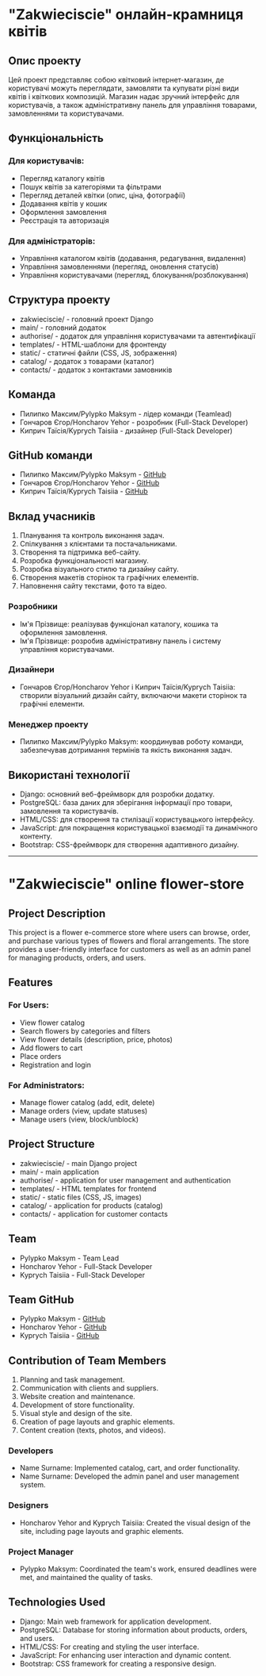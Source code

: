 # "Zakwieciscie" онлайн-крамниця квітів

## Опис проекту

Цей проект представляє собою квітковий інтернет-магазин, де користувачі можуть переглядати, замовляти та купувати різні види квітів і квіткових композицій. Магазин надає зручний інтерфейс для користувачів, а також адміністративну панель для управління товарами, замовленнями та користувачами.

## Функціональність

### Для користувачів:
- Перегляд каталогу квітів
- Пошук квітів за категоріями та фільтрами
- Перегляд деталей квітки (опис, ціна, фотографії)
- Додавання квітів у кошик
- Оформлення замовлення
- Реєстрація та авторизація

### Для адміністраторів:
- Управління каталогом квітів (додавання, редагування, видалення)
- Управління замовленнями (перегляд, оновлення статусів)
- Управління користувачами (перегляд, блокування/розблокування)

## Структура проекту

- zakwieciscie/ - головний проект Django
- main/ - головний додаток
- authorise/ - додаток для управління користувачами та автентифікації
- templates/ - HTML-шаблони для фронтенду
- static/ - статичні файли (CSS, JS, зображення)
- catalog/ - додаток з товарами (каталог)
- contacts/ - додаток з контактами замовників

## Команда

- Пилипко Максим/Pylypko Maksym - лідер команди (Teamlead)
- Гончаров Єгор/Honcharov Yehor - розробник (Full-Stack Developer)
- Киприч Таїсія/Kyprych Taisiia - дизайнер (Full-Stack Developer)

## GitHub команди

- Пилипко Максим/Pylypko Maksym - [GitHub](https://github.com/MaxPylypko)
- Гончаров Єгор/Honcharov Yehor - [GitHub](https://github.com/YehorHoncharov)
- Киприч Таїсія/Kyprych Taisiia - [GitHub](https://github.com/Taisiia773)

## Вклад учасників

1. Планування та контроль виконання задач.
2. Спілкування з клієнтами та постачальниками.
3. Створення та підтримка веб-сайту.
4. Розробка функціональності магазину.
5. Розробка візуального стилю та дизайну сайту.
6. Створення макетів сторінок та графічних елементів.
7. Наповнення сайту текстами, фото та відео.

### Розробники
- Ім'я Прізвище: реалізував функціонал каталогу, кошика та оформлення замовлення.
- Ім'я Прізвище: розробив адміністративну панель і систему управління користувачами.

### Дизайнери
- Гончаров Єгор/Honcharov Yehor і Киприч Таїсія/Kyprych Taisiia: створили візуальний дизайн сайту, включаючи макети сторінок та графічні елементи.

### Менеджер проекту
- Пилипко Максим/Pylypko Maksym: координував роботу команди, забезпечував дотримання термінів та якість виконання задач.

## Використані технології

- Django: основний веб-фреймворк для розробки додатку.
- PostgreSQL: база даних для зберігання інформації про товари, замовлення та користувачів.
- HTML/CSS: для створення та стилізації користувацького інтерфейсу.
- JavaScript: для покращення користувацької взаємодії та динамічного контенту.
- Bootstrap: CSS-фреймворк для створення адаптивного дизайну.

---

# "Zakwieciscie" online flower-store

## Project Description

This project is a flower e-commerce store where users can browse, order, and purchase various types of flowers and floral arrangements. The store provides a user-friendly interface for customers as well as an admin panel for managing products, orders, and users.

## Features

### For Users:
- View flower catalog
- Search flowers by categories and filters
- View flower details (description, price, photos)
- Add flowers to cart
- Place orders
- Registration and login

### For Administrators:
- Manage flower catalog (add, edit, delete)
- Manage orders (view, update statuses)
- Manage users (view, block/unblock)

## Project Structure

- zakwieciscie/ - main Django project
- main/ - main application
- authorise/ - application for user management and authentication
- templates/ - HTML templates for frontend
- static/ - static files (CSS, JS, images)
- catalog/ - application for products (catalog)
- contacts/ - application for customer contacts

## Team

- Pylypko Maksym - Team Lead
- Honcharov Yehor - Full-Stack Developer
- Kyprych Taisiia - Full-Stack Developer

## Team GitHub

- Pylypko Maksym - [GitHub](https://github.com/MaxPylypko)
- Honcharov Yehor - [GitHub](https://github.com/YehorHoncharov)
- Kyprych Taisiia - [GitHub](https://github.com/Taisiia773)

## Contribution of Team Members

1. Planning and task management.
2. Communication with clients and suppliers.
3. Website creation and maintenance.
4. Development of store functionality.
5. Visual style and design of the site.
6. Creation of page layouts and graphic elements.
7. Content creation (texts, photos, and videos).

### Developers
- Name Surname: Implemented catalog, cart, and order functionality.
- Name Surname: Developed the admin panel and user management system.

### Designers
- Honcharov Yehor and Kyprych Taisiia: Created the visual design of the site, including page layouts and graphic elements.

### Project Manager
- Pylypko Maksym: Coordinated the team's work, ensured deadlines were met, and maintained the quality of tasks.

## Technologies Used

- Django: Main web framework for application development.
- PostgreSQL: Database for storing information about products, orders, and users.
- HTML/CSS: For creating and styling the user interface.
- JavaScript: For enhancing user interaction and dynamic content.
- Bootstrap: CSS framework for creating a responsive design.

